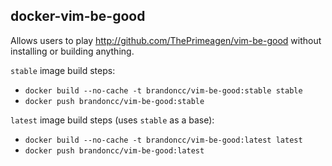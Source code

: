docker-vim-be-good
------------------

Allows users to play http://github.com/ThePrimeagen/vim-be-good without
installing or building anything.

`stable` image build steps:

- `docker build --no-cache -t brandoncc/vim-be-good:stable stable`
- `docker push brandoncc/vim-be-good:stable`

`latest` image build steps (uses `stable` as a base):

- `docker build --no-cache -t brandoncc/vim-be-good:latest latest`
- `docker push brandoncc/vim-be-good:latest`
